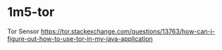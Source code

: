 # 1m5-tor
Tor Sensor
https://tor.stackexchange.com/questions/13763/how-can-i-figure-out-how-to-use-tor-in-my-java-application

